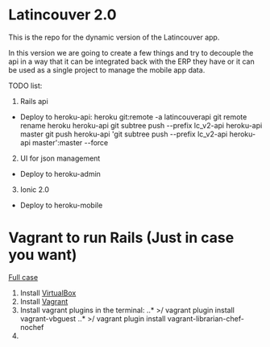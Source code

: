# Latincouver 2.0

This is the repo for the dynamic version of the Latincouver app.

In this version we are going to create a few things and try to decouple the api in a way that it can be integrated back with the ERP they have or it can be used as a single project to manage the mobile app data.

TODO list:
1. Rails api
  - Deploy to heroku-api:
  heroku git:remote -a latincouverapi
  git remote rename heroku heroku-api
  git subtree push --prefix lc_v2-api heroku-api master
  git push heroku-api 'git subtree push --prefix lc_v2-api heroku-api master':master --force

2. UI for json management
  - Deploy to heroku-admin

3. Ionic 2.0
  - Deploy to heroku-mobile

# Vagrant to run Rails (Just in case you want)

[Full case](https://gorails.com/guides/using-vagrant-for-rails-development)

1. Install [VirtualBox](https://www.virtualbox.org/wiki/Downloads)
2. Install [Vagrant](https://www.vagrantup.com/downloads.html)
3. Install vagrant plugins in the terminal:
..* >/ vagrant plugin install vagrant-vbguest
..* >/ vagrant plugin install vagrant-librarian-chef-nochef
4. 